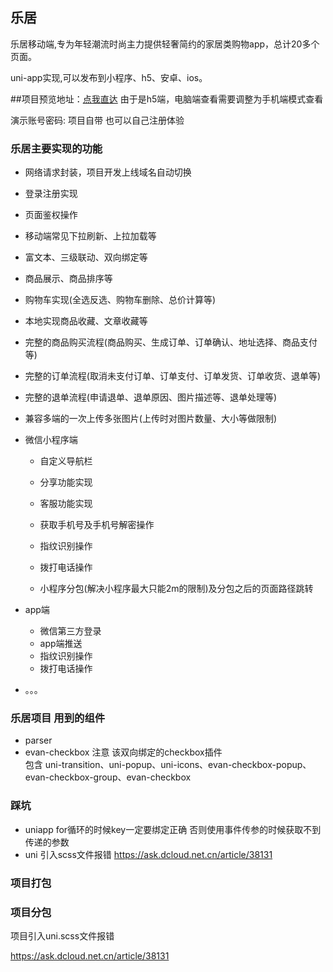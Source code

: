 ## 乐居
乐居移动端,专为年轻潮流时尚主力提供轻奢简约的家居类购物app，总计20多个页面。

uni-app实现,可以发布到小程序、h5、安卓、ios。

##项目预览地址：[点我直达](http://leju.jwyt.cloud)
由于是h5端，电脑端查看需要调整为手机端模式查看

演示账号密码: 项目自带   也可以自己注册体验

###  乐居主要实现的功能

+ 网络请求封装，项目开发上线域名自动切换

+ 登录注册实现

+ 页面鉴权操作

+ 移动端常见下拉刷新、上拉加载等

+ 富文本、三级联动、双向绑定等

+ 商品展示、商品排序等

+ 购物车实现(全选反选、购物车删除、总价计算等)

+ 本地实现商品收藏、文章收藏等

+ 完整的商品购买流程(商品购买、生成订单、订单确认、地址选择、商品支付等)

+ 完整的订单流程(取消未支付订单、订单支付、订单发货、订单收货、退单等)

+ 完整的退单流程(申请退单、退单原因、图片描述等、退单处理等)

+ 兼容多端的一次上传多张图片(上传时对图片数量、大小等做限制)

+ 微信小程序端

  - 自定义导航栏

  -  分享功能实现
  - 客服功能实现
  - 获取手机号及手机号解密操作
  - 指纹识别操作
  - 拨打电话操作
  - 小程序分包(解决小程序最大只能2m的限制)及分包之后的页面路径跳转

+ app端

  - 微信第三方登录
  - app端推送
  - 指纹识别操作
  - 拨打电话操作

+ 。。。



### 乐居项目 用到的组件

+ parser 
+ evan-checkbox 
注意 该双向绑定的checkbox插件  
包含 uni-transition、uni-popup、uni-icons、evan-checkbox-popup、evan-checkbox-group、evan-checkbox

### 踩坑
 + uniapp for循环的时候key一定要绑定正确 否则使用事件传参的时候获取不到传递的参数
 + uni 引入scss文件报错  https://ask.dcloud.net.cn/article/38131
### 项目打包

### 项目分包

项目引入uni.scss文件报错

https://ask.dcloud.net.cn/article/38131